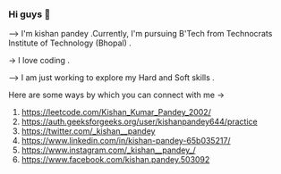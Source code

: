 ### Hi guys  👋
--> I'm kishan pandey .Currently, I'm pursuing B'Tech from Technocrats Institute of Technology (Bhopal) . 
 
 -> I love coding .
 
 --> I am just working to explore my Hard and Soft skills .
 
 
 Here are some ways by which you can connect with me ->
 1.  https://leetcode.com/Kishan_Kumar_Pandey_2002/ 
 2.  https://auth.geeksforgeeks.org/user/kishanpandey644/practice
 3.  https://twitter.com/_kishan__pandey
 4.  https://www.linkedin.com/in/kishan-pandey-65b035217/ 
 5.  https://www.instagram.com/_kishan__pandey_/ 
 6.  https://www.facebook.com/kishan.pandey.503092
